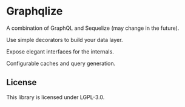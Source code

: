 # Graphqlize

A combination of GraphQL and Sequelize (may change in the future).

Use simple decorators to build your data layer.

Expose elegant interfaces for the internals.

Configurable caches and query generation.

## License

This library is licensed under LGPL-3.0.